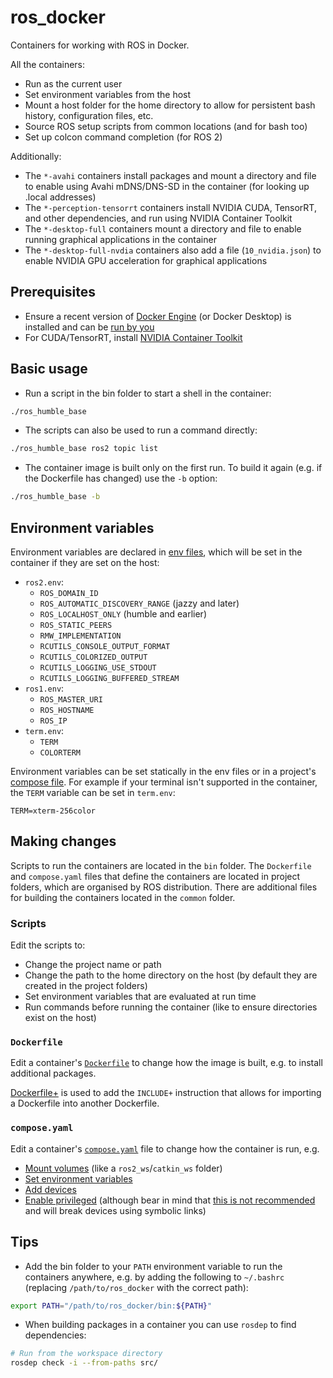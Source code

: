# ros_docker

Containers for working with ROS in Docker.

All the containers:

- Run as the current user
- Set environment variables from the host
- Mount a host folder for the home directory to allow for persistent bash history, configuration files, etc.
- Source ROS setup scripts from common locations (and for bash too)
- Set up colcon command completion (for ROS 2)

Additionally:

- The `*-avahi` containers install packages and mount a directory and file to enable using Avahi mDNS/DNS-SD in the container (for looking up .local addresses)
- The `*-perception-tensorrt` containers install NVIDIA CUDA, TensorRT, and other dependencies, and run using NVIDIA Container Toolkit
- The `*-desktop-full` containers mount a directory and file to enable running graphical applications in the container
- The `*-desktop-full-nvdia` containers also add a file (`10_nvidia.json`) to enable NVIDIA GPU acceleration for graphical applications

## Prerequisites

- Ensure a recent version of [Docker Engine](https://docs.docker.com/engine/install/) (or Docker Desktop) is installed and can be [run by you](https://docs.docker.com/engine/install/linux-postinstall/#manage-docker-as-a-non-root-user)
- For CUDA/TensorRT, install [NVIDIA Container Toolkit](https://docs.nvidia.com/datacenter/cloud-native/container-toolkit/latest/install-guide.html)

## Basic usage

- Run a script in the bin folder to start a shell in the container:
```bash
./ros_humble_base
```
- The scripts can also be used to run a command directly:
```bash
./ros_humble_base ros2 topic list
```
- The container image is built only on the first run.
To build it again (e.g. if the Dockerfile has changed) use the `-b` option:
```bash
./ros_humble_base -b
```

## Environment variables

Environment variables are declared in [env files](https://docs.docker.com/reference/compose-file/services/#env_file), which will be set in the container if they are set on the host:

- `ros2.env`:
  - `ROS_DOMAIN_ID`
  - `ROS_AUTOMATIC_DISCOVERY_RANGE` (jazzy and later)
  - `ROS_LOCALHOST_ONLY` (humble and earlier)
  - `ROS_STATIC_PEERS`
  - `RMW_IMPLEMENTATION`
  - `RCUTILS_CONSOLE_OUTPUT_FORMAT`
  - `RCUTILS_COLORIZED_OUTPUT`
  - `RCUTILS_LOGGING_USE_STDOUT`
  - `RCUTILS_LOGGING_BUFFERED_STREAM`
- `ros1.env`:
  - `ROS_MASTER_URI`
  - `ROS_HOSTNAME`
  - `ROS_IP`
- `term.env`:
  - `TERM`
  - `COLORTERM`

Environment variables can be set statically in the env files or in a project's [compose file](https://docs.docker.com/reference/compose-file/services/#environment).
For example if your terminal isn't supported in the container, the `TERM` variable can be set in `term.env`:

```
TERM=xterm-256color
```

## Making changes

Scripts to run the containers are located in the `bin` folder.
The `Dockerfile` and `compose.yaml` files that define the containers are located in project folders, which are organised by ROS distribution.
There are additional files for building the containers located in the `common` folder.

### Scripts

Edit the scripts to:
- Change the project name or path
- Change the path to the home directory on the host (by default they are created in the project folders)
- Set environment variables that are evaluated at run time
- Run commands before running the container (like to ensure directories exist on the host)

### `Dockerfile`

Edit a container's [`Dockerfile`](https://docs.docker.com/reference/dockerfile/) to change how the image is built, e.g. to install additional packages.

[Dockerfile+](https://github.com/edrevo/dockerfile-plus) is used to add the `INCLUDE+` instruction that allows for importing a Dockerfile into another Dockerfile.

### `compose.yaml`

Edit a container's [`compose.yaml`](https://docs.docker.com/reference/compose-file/) file to change how the container is run, e.g.
- [Mount volumes](https://docs.docker.com/reference/compose-file/services/#volumes) (like a `ros2_ws`/`catkin_ws` folder)
- [Set environment variables](https://docs.docker.com/reference/compose-file/services/#environment)
- [Add devices](https://docs.docker.com/reference/compose-file/services/#devices)
- [Enable privileged](https://docs.docker.com/reference/compose-file/services/#privileged) (although bear in mind that [this is not recommended](https://docs.docker.com/reference/cli/docker/container/run/#privileged) and will break devices using symbolic links)

## Tips

- Add the bin folder to your `PATH` environment variable to run the containers anywhere, e.g. by adding the following to `~/.bashrc` (replacing `/path/to/ros_docker` with the correct path):

```bash
export PATH="/path/to/ros_docker/bin:${PATH}"
```

- When building packages in a container you can use `rosdep` to find dependencies:

```bash
# Run from the workspace directory
rosdep check -i --from-paths src/
```
